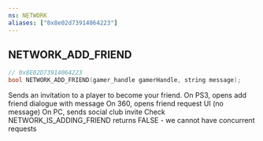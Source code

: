 ```yaml
---
ns: NETWORK
aliases: ["0x8e02d73914064223"]
---
```

## NETWORK_ADD_FRIEND

```c
// 0x8E02D73914064223
bool NETWORK_ADD_FRIEND(gamer_handle gamerHandle, string message);
```

Sends an invitation to a player to become your friend. On PS3, opens add friend dialogue with message On 360, opens friend request UI (no message) On PC, sends social club invite Check NETWORK_IS_ADDING_FRIEND returns FALSE - we cannot have concurrent requests

